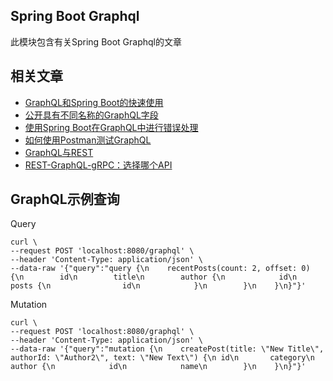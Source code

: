 ## Spring Boot Graphql

此模块包含有关Spring Boot Graphql的文章

## 相关文章

+ [GraphQL和Spring Boot的快速使用](docs/GraphQL和SpringBoot快速使用.md)
+ [公开具有不同名称的GraphQL字段](docs/公开具有不同名称的GraphQL字段.md)
+ [使用Spring Boot在GraphQL中进行错误处理](docs/使用SpringBoot在GraphQL中进行错误处理.md)
+ [如何使用Postman测试GraphQL](docs/如何使用Postman测试GraphQL.md)
+ [GraphQL与REST](docs/GraphQL与REST.md)
+ [REST-GraphQL-gRPC：选择哪个API](docs/REST-GraphQL-gRPC-选择哪个API.md)

## GraphQL示例查询

Query

```shell script
curl \
--request POST 'localhost:8080/graphql' \
--header 'Content-Type: application/json' \
--data-raw '{"query":"query {\n    recentPosts(count: 2, offset: 0) {\n        id\n        title\n        author {\n            id\n            posts {\n                id\n            }\n        }\n    }\n}"}'
```

Mutation

```shell script
curl \
--request POST 'localhost:8080/graphql' \
--header 'Content-Type: application/json' \
--data-raw '{"query":"mutation {\n    createPost(title: \"New Title\", authorId: \"Author2\", text: \"New Text\") {\n id\n       category\n        author {\n            id\n            name\n        }\n    }\n}"}'
```